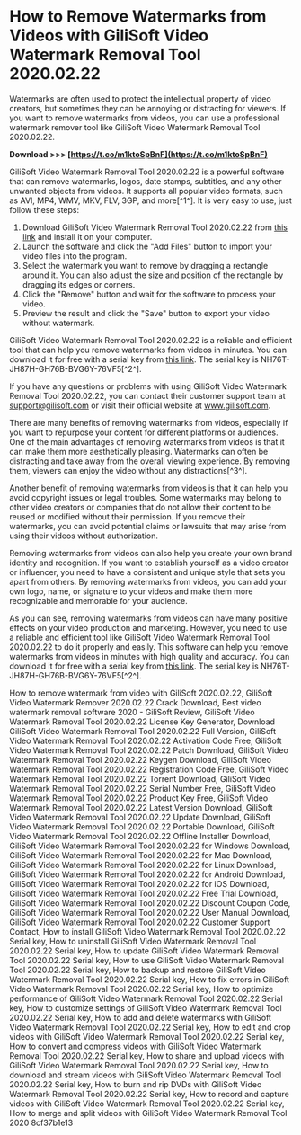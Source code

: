 # How to Remove Watermarks from Videos with GiliSoft Video Watermark Removal Tool 2020.02.22
 
Watermarks are often used to protect the intellectual property of video creators, but sometimes they can be annoying or distracting for viewers. If you want to remove watermarks from videos, you can use a professional watermark remover tool like GiliSoft Video Watermark Removal Tool 2020.02.22.
 
**Download >>> [https://t.co/m1ktoSpBnF](https://t.co/m1ktoSpBnF)**


 
GiliSoft Video Watermark Removal Tool 2020.02.22 is a powerful software that can remove watermarks, logos, date stamps, subtitles, and any other unwanted objects from videos. It supports all popular video formats, such as AVI, MP4, WMV, MKV, FLV, 3GP, and more[^1^]. It is very easy to use, just follow these steps:
 
1. Download GiliSoft Video Watermark Removal Tool 2020.02.22 from [this link](https://techbookbd.com/gilisoft-video-watermark-removal-tool-free-download-crackserial-keylatest-full/) and install it on your computer.
2. Launch the software and click the "Add Files" button to import your video files into the program.
3. Select the watermark you want to remove by dragging a rectangle around it. You can also adjust the size and position of the rectangle by dragging its edges or corners.
4. Click the "Remove" button and wait for the software to process your video.
5. Preview the result and click the "Save" button to export your video without watermark.

GiliSoft Video Watermark Removal Tool 2020.02.22 is a reliable and efficient tool that can help you remove watermarks from videos in minutes. You can download it for free with a serial key from [this link](https://techbookbd.com/gilisoft-video-watermark-removal-tool-free-download-crackserial-keylatest-full/). The serial key is NH76T-JH87H-GH76B-BVG6Y-76VF5[^2^].
 
If you have any questions or problems with using GiliSoft Video Watermark Removal Tool 2020.02.22, you can contact their customer support team at support@gilisoft.com or visit their official website at www.gilisoft.com.
  
There are many benefits of removing watermarks from videos, especially if you want to repurpose your content for different platforms or audiences. One of the main advantages of removing watermarks from videos is that it can make them more aesthetically pleasing. Watermarks can often be distracting and take away from the overall viewing experience. By removing them, viewers can enjoy the video without any distractions[^3^].
 
Another benefit of removing watermarks from videos is that it can help you avoid copyright issues or legal troubles. Some watermarks may belong to other video creators or companies that do not allow their content to be reused or modified without their permission. If you remove their watermarks, you can avoid potential claims or lawsuits that may arise from using their videos without authorization.
 
Removing watermarks from videos can also help you create your own brand identity and recognition. If you want to establish yourself as a video creator or influencer, you need to have a consistent and unique style that sets you apart from others. By removing watermarks from videos, you can add your own logo, name, or signature to your videos and make them more recognizable and memorable for your audience.
 
As you can see, removing watermarks from videos can have many positive effects on your video production and marketing. However, you need to use a reliable and efficient tool like GiliSoft Video Watermark Removal Tool 2020.02.22 to do it properly and easily. This software can help you remove watermarks from videos in minutes with high quality and accuracy. You can download it for free with a serial key from [this link](https://techbookbd.com/gilisoft-video-watermark-removal-tool-free-download-crackserial-keylatest-full/). The serial key is NH76T-JH87H-GH76B-BVG6Y-76VF5[^2^].
 
How to remove watermark from video with GiliSoft 2020.02.22,  GiliSoft Video Watermark Remover 2020.02.22 Crack Download,  Best video watermark removal software 2020 - GiliSoft Review,  GiliSoft Video Watermark Removal Tool 2020.02.22 License Key Generator,  Download GiliSoft Video Watermark Removal Tool 2020.02.22 Full Version,  GiliSoft Video Watermark Removal Tool 2020.02.22 Activation Code Free,  GiliSoft Video Watermark Removal Tool 2020.02.22 Patch Download,  GiliSoft Video Watermark Removal Tool 2020.02.22 Keygen Download,  GiliSoft Video Watermark Removal Tool 2020.02.22 Registration Code Free,  GiliSoft Video Watermark Removal Tool 2020.02.22 Torrent Download,  GiliSoft Video Watermark Removal Tool 2020.02.22 Serial Number Free,  GiliSoft Video Watermark Removal Tool 2020.02.22 Product Key Free,  GiliSoft Video Watermark Removal Tool 2020.02.22 Latest Version Download,  GiliSoft Video Watermark Removal Tool 2020.02.22 Update Download,  GiliSoft Video Watermark Removal Tool 2020.02.22 Portable Download,  GiliSoft Video Watermark Removal Tool 2020.02.22 Offline Installer Download,  GiliSoft Video Watermark Removal Tool 2020.02.22 for Windows Download,  GiliSoft Video Watermark Removal Tool 2020.02.22 for Mac Download,  GiliSoft Video Watermark Removal Tool 2020.02.22 for Linux Download,  GiliSoft Video Watermark Removal Tool 2020.02.22 for Android Download,  GiliSoft Video Watermark Removal Tool 2020.02.22 for iOS Download,  GiliSoft Video Watermark Removal Tool 2020.02.22 Free Trial Download,  GiliSoft Video Watermark Removal Tool 2020.02.22 Discount Coupon Code,  GiliSoft Video Watermark Removal Tool 2020.02.22 User Manual Download,  GiliSoft Video Watermark Removal Tool 2020.02.22 Customer Support Contact,  How to install GiliSoft Video Watermark Removal Tool 2020.02.22 Serial key,  How to uninstall GiliSoft Video Watermark Removal Tool 2020.02.22 Serial key,  How to update GiliSoft Video Watermark Removal Tool 2020.02.22 Serial key,  How to use GiliSoft Video Watermark Removal Tool 2020.02.22 Serial key,  How to backup and restore GiliSoft Video Watermark Removal Tool 2020.02.22 Serial key,  How to fix errors in GiliSoft Video Watermark Removal Tool 2020.02.22 Serial key,  How to optimize performance of GiliSoft Video Watermark Removal Tool 2020.02.22 Serial key,  How to customize settings of GiliSoft Video Watermark Removal Tool 2020.02.22 Serial key,  How to add and delete watermarks with GiliSoft Video Watermark Removal Tool 2020.02.22 Serial key,  How to edit and crop videos with GiliSoft Video Watermark Removal Tool 2020.02.22 Serial key,  How to convert and compress videos with GiliSoft Video Watermark Removal Tool 2020.02.22 Serial key,  How to share and upload videos with GiliSoft Video Watermark Removal Tool 2020.02.22 Serial key,  How to download and stream videos with GiliSoft Video Watermark Removal Tool 2020.02.22 Serial key,  How to burn and rip DVDs with GiliSoft Video Watermark Removal Tool 2020.02.22 Serial key,  How to record and capture videos with GiliSoft Video Watermark Removal Tool 2020.02.22 Serial key,  How to merge and split videos with GiliSoft Video Watermark Removal Tool 2020
 8cf37b1e13
 
